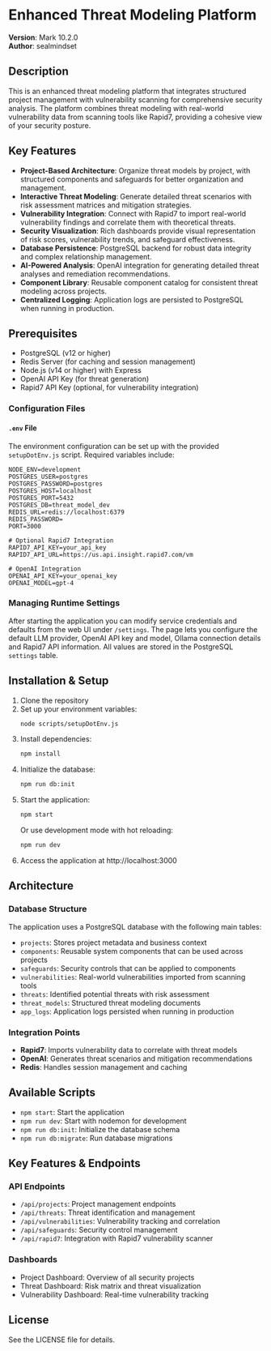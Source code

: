 # Enhanced Threat Modeling Platform

**Version**: Mark 10.2.0  
**Author**: sealmindset

## Description
This is an enhanced threat modeling platform that integrates structured project management with vulnerability scanning for comprehensive security analysis. The platform combines threat modeling with real-world vulnerability data from scanning tools like Rapid7, providing a cohesive view of your security posture.

## Key Features
- **Project-Based Architecture**: Organize threat models by project, with structured components and safeguards for better organization and management.
- **Interactive Threat Modeling**: Generate detailed threat scenarios with risk assessment matrices and mitigation strategies.
- **Vulnerability Integration**: Connect with Rapid7 to import real-world vulnerability findings and correlate them with theoretical threats.
- **Security Visualization**: Rich dashboards provide visual representation of risk scores, vulnerability trends, and safeguard effectiveness.
- **Database Persistence**: PostgreSQL backend for robust data integrity and complex relationship management.
- **AI-Powered Analysis**: OpenAI integration for generating detailed threat analyses and remediation recommendations.
- **Component Library**: Reusable component catalog for consistent threat modeling across projects.
- **Centralized Logging**: Application logs are persisted to PostgreSQL when running in production.

## Prerequisites

- PostgreSQL (v12 or higher)
- Redis Server (for caching and session management)
- Node.js (v14 or higher) with Express
- OpenAI API Key (for threat generation)
- Rapid7 API Key (optional, for vulnerability integration)

### Configuration Files

#### `.env` File
The environment configuration can be set up with the provided `setupDotEnv.js` script. Required variables include:

```plaintext
NODE_ENV=development
POSTGRES_USER=postgres
POSTGRES_PASSWORD=postgres
POSTGRES_HOST=localhost
POSTGRES_PORT=5432
POSTGRES_DB=threat_model_dev
REDIS_URL=redis://localhost:6379
REDIS_PASSWORD=
PORT=3000

# Optional Rapid7 Integration
RAPID7_API_KEY=your_api_key
RAPID7_API_URL=https://us.api.insight.rapid7.com/vm

# OpenAI Integration
OPENAI_API_KEY=your_openai_key
OPENAI_MODEL=gpt-4
```

### Managing Runtime Settings

After starting the application you can modify service credentials and defaults
from the web UI under `/settings`. The page lets you configure the default LLM
provider, OpenAI API key and model, Ollama connection details and Rapid7 API
information. All values are stored in the PostgreSQL `settings` table.

## Installation & Setup

1. Clone the repository
2. Set up your environment variables:
   ```bash
   node scripts/setupDotEnv.js
   ```
3. Install dependencies:
   ```bash
   npm install
   ```
4. Initialize the database:
   ```bash
   npm run db:init
   ```
5. Start the application:
   ```bash
   npm start
   ```
   Or use development mode with hot reloading:
   ```bash
   npm run dev
   ```
6. Access the application at http://localhost:3000

## Architecture

### Database Structure
The application uses a PostgreSQL database with the following main tables:
- `projects`: Stores project metadata and business context
- `components`: Reusable system components that can be used across projects
- `safeguards`: Security controls that can be applied to components
- `vulnerabilities`: Real-world vulnerabilities imported from scanning tools
- `threats`: Identified potential threats with risk assessment
- `threat_models`: Structured threat modeling documents
- `app_logs`: Application logs persisted when running in production

### Integration Points
- **Rapid7**: Imports vulnerability data to correlate with threat models
- **OpenAI**: Generates threat scenarios and mitigation recommendations
- **Redis**: Handles session management and caching

## Available Scripts
- `npm start`: Start the application
- `npm run dev`: Start with nodemon for development
- `npm run db:init`: Initialize the database schema
- `npm run db:migrate`: Run database migrations

## Key Features & Endpoints

### API Endpoints
- `/api/projects`: Project management endpoints
- `/api/threats`: Threat identification and management
- `/api/vulnerabilities`: Vulnerability tracking and correlation
- `/api/safeguards`: Security control management
- `/api/rapid7`: Integration with Rapid7 vulnerability scanner

### Dashboards
- Project Dashboard: Overview of all security projects
- Threat Dashboard: Risk matrix and threat visualization
- Vulnerability Dashboard: Real-time vulnerability tracking

## License
See the LICENSE file for details.
